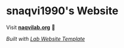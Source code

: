 
# snaqvi1990's Website

Visit **[naqvilab.org](http://naqvilab.org)** 🚀

_Built with [Lab Website Template](https://greene-lab.gitbook.io/lab-website-template-docs)_

